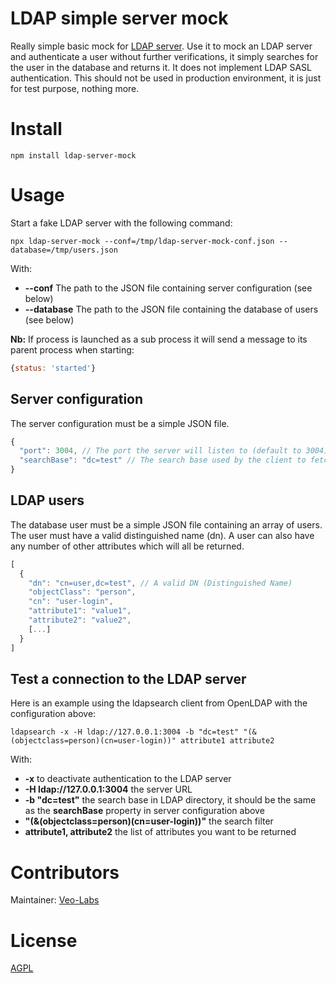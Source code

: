# LDAP simple server mock

Really simple basic mock for [LDAP server](https://tools.ietf.org/html/rfc4511). Use it to mock an LDAP server and authenticate a user without further verifications, it simply searches for the user in the database and returns it. It does not implement LDAP SASL authentication. This should not be used in production environment, it is just for test purpose, nothing more.

# Install

    npm install ldap-server-mock

# Usage

Start a fake LDAP server with the following command:

    npx ldap-server-mock --conf=/tmp/ldap-server-mock-conf.json --database=/tmp/users.json

With:

- **--conf** The path to the JSON file containing server configuration (see below)
- **--database** The path to the JSON file containing the database of users (see below)

**Nb:** If process is launched as a sub process it will send a message to its parent process when starting:

```js
{status: 'started'}
```

## Server configuration

The server configuration must be a simple JSON file.

```js
{
  "port": 3004, // The port the server will listen to (default to 3004)
  "searchBase": "dc=test" // The search base used by the client to fetch user trying to connect (default to dc=test)
}
```

## LDAP users

The database user must be a simple JSON file containing an array of users. The user must have a valid distinguished name (dn).
A user can also have any number of other attributes which will all be returned.

```js
[
  {
    "dn": "cn=user,dc=test", // A valid DN (Distinguished Name)
    "objectClass": "person",
    "cn": "user-login",
    "attribute1": "value1",
    "attribute2": "value2",
    [...]
  }
]
```

## Test a connection to the LDAP server

Here is an example using the ldapsearch client from OpenLDAP with the configuration above:

    ldapsearch -x -H ldap://127.0.0.1:3004 -b "dc=test" "(&(objectclass=person)(cn=user-login))" attribute1 attribute2

With:
 - **-x** to deactivate authentication to the LDAP server
 - **-H ldap://127.0.0.1:3004** the server URL
 - **-b "dc=test"** the search base in LDAP directory, it should be the same as the **searchBase** property in server configuration above
 - **"(&(objectclass=person)(cn=user-login))"** the search filter
 - **attribute1, attribute2** the list of attributes you want to be returned

# Contributors

Maintainer: [Veo-Labs](http://www.veo-labs.com/)

# License

[AGPL](http://www.gnu.org/licenses/agpl-3.0.en.html)
